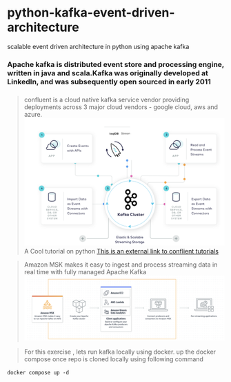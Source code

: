 # python-kafka-event-driven-architecture
scalable event driven architecture in python using apache kafka 
### Apache kafka is distributed event store and processing engine, written in java and scala.Kafka was originally developed at LinkedIn, and was subsequently open sourced in early 2011 
#####
> confluent is a cloud native kafka service vendor providing deployments across 3 major cloud vendors - google cloud, aws and azure.
![Confluent Kafka](/images//image2.png?raw=true "MSK")
> A Cool tutorial on python 
[This is an external link to conflient tutorials](https://developer.confluent.io/get-started/python/)


> Amazon MSK makes it easy to ingest and process streaming data in real time with fully managed Apache Kafka
![Amazon MSK](/images//image1.png?raw=true "MSK")

> For this exercise , lets run kafka locally using docker. up the docker compose once repo is cloned locally using following command
```
docker compose up -d
```
